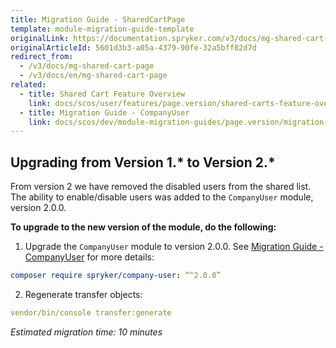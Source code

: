 ```yaml
---
title: Migration Guide - SharedCartPage
template: module-migration-guide-template
originalLink: https://documentation.spryker.com/v3/docs/mg-shared-cart-page
originalArticleId: 5601d3b3-a05a-4379-90fe-32a5bff82d7d
redirect_from:
  - /v3/docs/mg-shared-cart-page
  - /v3/docs/en/mg-shared-cart-page
related:
  - title: Shared Cart Feature Overview
    link: docs/scos/user/features/page.version/shared-carts-feature-overview.html
  - title: Migration Guide - CompanyUser
    link: docs/scos/dev/module-migration-guides/page.version/migration-guide-companyuser.html
---
```


## Upgrading from Version 1.* to Version 2.*
From version 2 we have removed the disabled users from the shared list. The ability to enable/disable users was added to the `CompanyUser` module, version 2.0.0.

**To upgrade to the new version of the module, do the following:**
1. Upgrade the `CompanyUser` module to version 2.0.0. See [Migration Guide - CompanyUser](/docs/scos/dev/module-migration-guides/{{page.version}}/migration-guide-companyuser.html) for more details:

```yaml
composer require spryker/company-user: “^2.0.0”
```
2. Regenerate transfer objects:

```yaml
vendor/bin/console transfer:generate
```

*Estimated migration time: 10 minutes*
 
<!-- Last review date: Feb 4, 2019* -by Sergey Samoylov, Yuliia Boiko--> 
